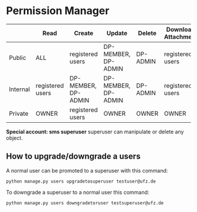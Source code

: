 # Permission Manager

|               | Read                  | Create               | Update               | Delete   | Download-Attachments|
|---------------|-----------------------|----------------------|----------------------|----------|---------------------|
| Public        | ALL                   | registered users     | DP-MEMBER, DP-ADMIN  | DP-ADMIN | registered users    |
| Internal      | registered users      | DP-MEMBER, DP-ADMIN  | DP-MEMBER, DP-ADMIN  | DP-ADMIN | registered users    |
| Private       | OWNER                 | registered users     | OWNER                | OWNER    | OWNER               |

**Special account: sms superuser**
superuser can manipulate or delete any object.

## How to upgrade/downgrade a users

A normal user can be promoted to a superuser with this command:

```shell
python manage.py users upgradetosuperuser testuser@ufz.de
```

To downgrade a superuser to a normal user this command:

```shell
python manage.py users downgradetoruser testsuperuser@ufz.de
```